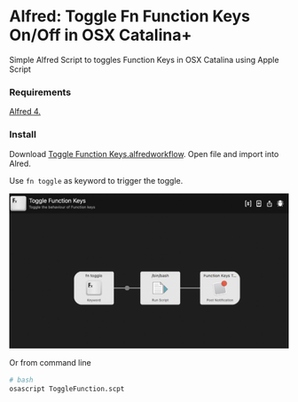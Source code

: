 # Alfred: Toggle Fn Function Keys On/Off in OSX Catalina+

Simple Alfred Script to toggles Function Keys in OSX Catalina using Apple Script  

### Requirements

[Alfred 4.](https://www.alfredapp.com/)

### Install

Download [Toggle Function Keys.alfredworkflow](https://github.com/stirtingale/Alfred---Toggle-Function-Keys-On-Of/raw/master/Toggle%20Function%20Keys.alfredworkflow). Open file and import into Alred.


Use `fn toggle` as keyword to trigger the toggle. 

![Alfred workflows](AlfredWorkflows.png)

Or from command line

```bash
# bash
osascript ToggleFunction.scpt
```
